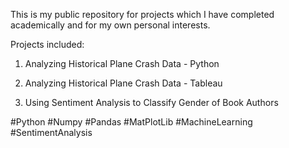 This is my public repository for projects which I have completed academically and for my own personal interests.

Projects included:

1. Analyzing Historical Plane Crash Data - Python

2. Analyzing Historical Plane Crash Data - Tableau

3. Using Sentiment Analysis to Classify Gender of Book Authors

#Python #Numpy #Pandas #MatPlotLib #MachineLearning #SentimentAnalysis
